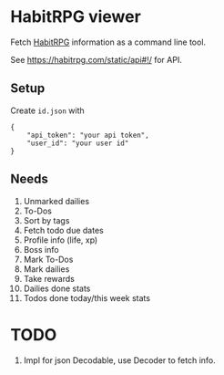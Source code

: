 HabitRPG viewer
===============

Fetch [HabitRPG][] information as a command line tool.

See <https://habitrpg.com/static/api#!/> for API.

[HabitRPG]: http://habitrpg.com/ "HabitRPG"

Setup
-----

Create `id.json` with

```
{
    "api_token": "your api token",
    "user_id": "your user id"
}
```

Needs
-----

1. Unmarked dailies
2. To-Dos
3. Sort by tags
4. Fetch todo due dates
5. Profile info (life, xp)
6. Boss info
7. Mark To-Dos
8. Mark dailies
9. Take rewards
10. Dailies done stats
11. Todos done today/this week stats

TODO
====

1. Impl for json Decodable, use Decoder to fetch info.

